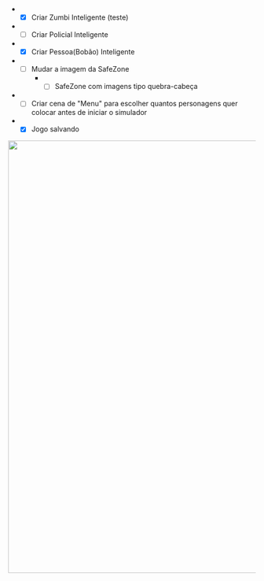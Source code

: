 
<p align="center">
  
  
  * - [x] Criar Zumbi Inteligente (teste)
  * - [ ] Criar Policial Inteligente
  * - [x] Criar Pessoa(Bobão) Inteligente
  * - [ ] Mudar a imagem da SafeZone
      * - [ ] SafeZone com imagens tipo quebra-cabeça
  * - [ ] Criar cena de "Menu" para escolher quantos personagens quer colocar antes de iniciar o simulador
  * - [x] Jogo salvando

  <img width="708" height="879" src="https://i.imgur.com/8CpsvID.png">
</p>
